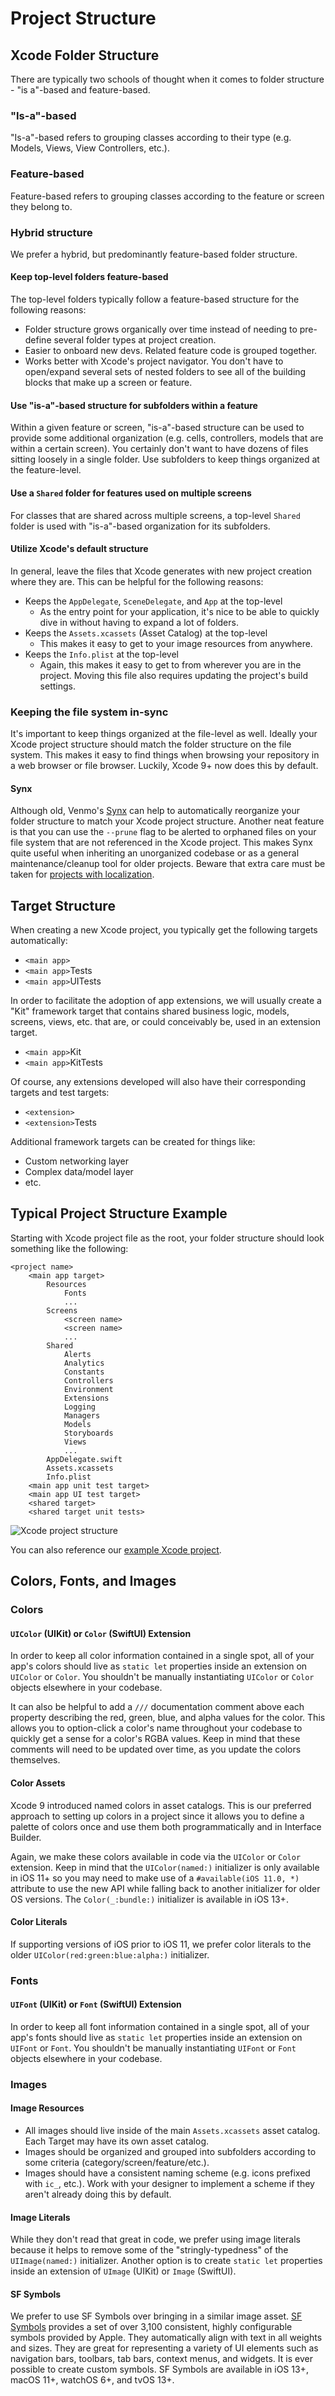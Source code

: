 # Project Structure

## Xcode Folder Structure

There are typically two schools of thought when it comes to folder structure - "is a"-based and feature-based.

### "Is-a"-based

"Is-a"-based refers to grouping classes according to their type (e.g. Models, Views, View Controllers, etc.).

### Feature-based

Feature-based refers to grouping classes according to the feature or screen they belong to.

### Hybrid structure

We prefer a hybrid, but predominantly feature-based folder structure.

#### Keep top-level folders feature-based

The top-level folders typically follow a feature-based structure for the following reasons:

* Folder structure grows organically over time instead of needing to pre-define several folder types at project creation.
* Easier to onboard new devs. Related feature code is grouped together.
* Works better with Xcode's project navigator. You don't have to open/expand several sets of nested folders to see all of the building blocks that make up a screen or feature.

#### Use "is-a"-based structure for subfolders within a feature

Within a given feature or screen, "is-a"-based structure can be used to provide some additional organization (e.g. cells, controllers, models that are within a certain screen). You certainly don't want to have dozens of files sitting loosely in a single folder. Use subfolders to keep things organized at the feature-level.

#### Use a `Shared` folder for features used on multiple screens

For classes that are shared across multiple screens, a top-level `Shared` folder is used with "is-a"-based organization for its subfolders.

#### Utilize Xcode's default structure

In general, leave the files that Xcode generates with new project creation where they are. This can be helpful for the following reasons:

* Keeps the `AppDelegate`, `SceneDelegate`, and `App` at the top-level
    * As the entry point for your application, it's nice to be able to quickly dive in without having to expand a lot of folders.
* Keeps the `Assets.xcassets` (Asset Catalog) at the top-level
    * This makes it easy to get to your image resources from anywhere.
* Keeps the `Info.plist` at the top-level
    * Again, this makes it easy to get to from wherever you are in the project. Moving this file also requires updating the project's build settings.

### Keeping the file system in-sync

It's important to keep things organized at the file-level as well. Ideally your Xcode project structure should match the folder structure on the file system. This makes it easy to find things when browsing your repository in a web browser or file browser. Luckily, Xcode 9+ now does this by default.

#### Synx

Although old, Venmo's [Synx](https://github.com/venmo/synx) can help to automatically reorganize your folder structure to match your Xcode project structure. Another neat feature is that you can use the `--prune` flag to be alerted to orphaned files on your file system that are not referenced in the Xcode project. This makes Synx quite useful when inheriting an unorganized codebase or as a general maintenance/cleanup tool for older projects. Beware that extra care must be taken for [projects with localization](https://github.com/venmo/synx/issues/68).

## Target Structure

When creating a new Xcode project, you typically get the following targets automatically:

* `<main app>`
* `<main app>`Tests
* `<main app>`UITests

In order to facilitate the adoption of app extensions, we will usually create a "Kit" framework target that contains shared business logic, models, screens, views, etc. that are, or could conceivably be, used in an extension target.

* `<main app>`Kit
* `<main app>`KitTests

Of course, any extensions developed will also have their corresponding targets and test targets:

* `<extension>`
* `<extension>`Tests

Additional framework targets can be created for things like:

* Custom networking layer
* Complex data/model layer
* etc.

## Typical Project Structure Example

Starting with Xcode project file as the root, your folder structure should look something like the following:

```
<project name>
    <main app target>
        Resources
            Fonts
            ...
        Screens
            <screen name>
            <screen name>
            ...
        Shared
            Alerts
            Analytics
            Constants
            Controllers
            Environment
            Extensions
            Logging
            Managers
            Models
            Storyboards
            Views
            ...
        AppDelegate.swift
        Assets.xcassets
        Info.plist
    <main app unit test target>
    <main app UI test target>
    <shared target>
    <shared target unit tests>
```

![Xcode project structure](https://github.com/tylermilner/ProjectStructureExample/raw/master/Images/project-structure-example.png)

You can also reference our [example Xcode project](https://github.com/tylermilner/ProjectStructureExample).

## Colors, Fonts, and Images

### Colors

#### `UIColor` (UIKit) or `Color` (SwiftUI) Extension

In order to keep all color information contained in a single spot, all of your app's colors should live as `static let` properties inside an extension on `UIColor` or `Color`. You shouldn't be manually instantiating `UIColor` or `Color` objects elsewhere in your codebase.

It can also be helpful to add a `///` documentation comment above each property describing the red, green, blue, and alpha values for the color. This allows you to option-click a color's name throughout your codebase to quickly get a sense for a color's RGBA values. Keep in mind that these comments will need to be updated over time, as you update the colors themselves.  

#### Color Assets

Xcode 9 introduced named colors in asset catalogs. This is our preferred approach to setting up colors in a project since it allows you to define a palette of colors once and use them both programmatically and in Interface Builder.

Again, we make these colors available in code via the `UIColor` or `Color` extension. Keep in mind that the `UIColor(named:)` initializer is only available in iOS 11+ so you may need to make use of a `#available(iOS 11.0, *)` attribute to use the new API while falling back to another initializer for older OS versions. The `Color(_:bundle:)` initializer is available in iOS 13+.

#### Color Literals

If supporting versions of iOS prior to iOS 11, we prefer color literals to the older `UIColor(red:green:blue:alpha:)` initializer.

### Fonts

#### `UIFont` (UIKit) or `Font` (SwiftUI) Extension

In order to keep all font information contained in a single spot, all of your app's fonts should live as `static let` properties inside an extension on `UIFont` or `Font`. You shouldn't be manually instantiating `UIFont` or `Font` objects elsewhere in your codebase.

### Images

#### Image Resources

* All images should live inside of the main `Assets.xcassets` asset catalog. Each Target may have its own asset catalog.
* Images should be organized and grouped into subfolders according to some criteria (category/screen/feature/etc.).
* Images should have a consistent naming scheme (e.g. icons prefixed with `ic_`, etc.). Work with your designer to implement a scheme if they aren't already doing this by default.

#### Image Literals

While they don't read that great in code, we prefer using image literals because it helps to remove some of the "stringly-typedness" of the `UIImage(named:)` initializer. Another option is to create `static let` properties inside an extension of `UImage` (UIKit) or `Image` (SwiftUI).

#### SF Symbols

We prefer to use SF Symbols over bringing in a similar image asset. [SF Symbols](https://developer.apple.com/design/human-interface-guidelines/sf-symbols/overview/) provides a set of over 3,100 consistent, highly configurable symbols provided by Apple. They automatically align with text in all weights and sizes. They are great for representing a variety of UI elements such as navigation bars, toolbars, tab bars, context menus, and widgets. It is ever possible to create custom symbols. SF Symbols are available in iOS 13+, macOS 11+, watchOS 6+, and tvOS 13+.
